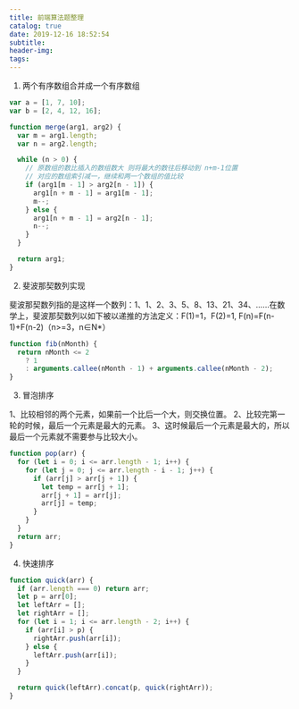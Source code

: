 ```yaml
---
title: 前端算法题整理
catalog: true
date: 2019-12-16 18:52:54
subtitle:
header-img:
tags:
---
```


1. 两个有序数组合并成一个有序数组

```javascript
var a = [1, 7, 10];
var b = [2, 4, 12, 16];

function merge(arg1, arg2) {
  var m = arg1.length;
  var n = arg2.length;

  while (n > 0) {
    // 原数组的数比插入的数组数大 则将最大的数往后移动到 n+m-1位置
    // 对应的数组索引减一，继续和两一个数组的值比较
    if (arg1[m - 1] > arg2[n - 1]) {
      arg1[n + m - 1] = arg1[m - 1];
      m--;
    } else {
      arg1[n + m - 1] = arg2[n - 1];
      n--;
    }
  }

  return arg1;
}
```

2. 斐波那契数列实现

斐波那契数列指的是这样一个数列：1、1、2、3、5、8、13、21、34、……在数学上，斐波那契数列以如下被以递推的方法定义：F(1)=1，F(2)=1, F(n)=F(n-1)+F(n-2)（n>=3，n∈N\*）

```javascript
function fib(nMonth) {
  return nMonth <= 2
    ? 1
    : arguments.callee(nMonth - 1) + arguments.callee(nMonth - 2);
}
```

3. 冒泡排序

1、比较相邻的两个元素，如果前一个比后一个大，则交换位置。
2、比较完第一轮的时候，最后一个元素是最大的元素。
3、这时候最后一个元素是最大的，所以最后一个元素就不需要参与比较大小。

```javascript
function pop(arr) {
  for (let i = 0; i <= arr.length - 1; i++) {
    for (let j = 0; j <= arr.length - i - 1; j++) {
      if (arr[j] > arr[j + 1]) {
        let temp = arr[j + 1];
        arr[j + 1] = arr[j];
        arr[j] = temp;
      }
    }
  }
  return arr;
}
```

4. 快速排序

```javascript
function quick(arr) {
  if (arr.length === 0) return arr;
  let p = arr[0];
  let leftArr = [];
  let rightArr = [];
  for (let i = 1; i <= arr.length - 2; i++) {
    if (arr[i] > p) {
      rightArr.push(arr[i]);
    } else {
      leftArr.push(arr[i]);
    }
  }

  return quick(leftArr).concat(p, quick(rightArr));
}
```
